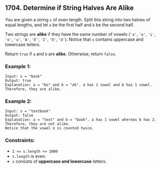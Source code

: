 ## 1704. Determine if String Halves Are Alike

You are given a string ```s``` of even length. Split this string into two halves of equal lengths, and let ```a``` be the first half and ```b``` be the second half.

Two strings are **alike** if they have the same number of vowels (```'a'```, ```'e'```, ```'i'```, ```'o'```, ```'u'```, ```'A'```, ```'E'```, ```'I'```, ```'O'```, ```'U'```). Notice that ```s``` contains uppercase and lowercase letters.

Return ```true``` if ```a``` and ```b``` are **alike**. Otherwise, return ```false```.

### Example 1:
```
Input: s = "book"
Output: true
Explanation: a = "bo" and b = "ok". a has 1 vowel and b has 1 vowel. Therefore, they are alike.
```
### Example 2:
```
Input: s = "textbook"
Output: false
Explanation: a = "text" and b = "book". a has 1 vowel whereas b has 2. Therefore, they are not alike.
Notice that the vowel o is counted twice.
```

### Constraints:

* ```2 <= s.length <= 1000```
* ```s.length``` is even.
* ```s``` consists of **uppercase and lowercase** letters.